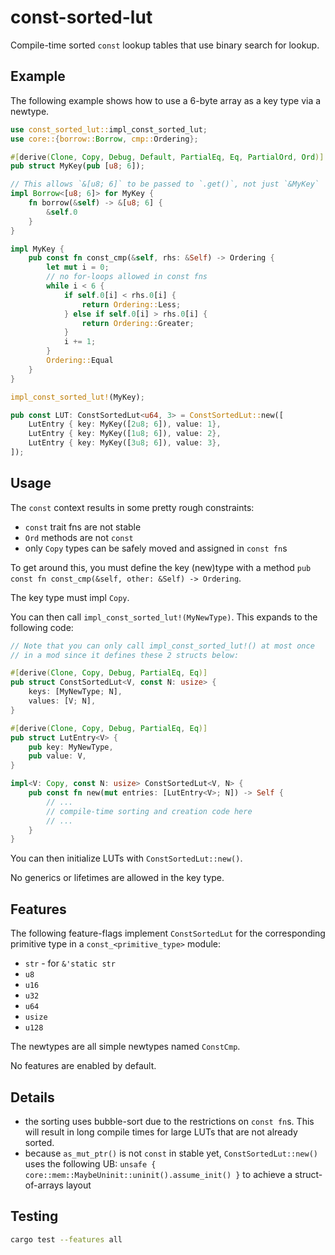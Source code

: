 # const-sorted-lut

Compile-time sorted `const` lookup tables that use binary search for lookup.

## Example

The following example shows how to use a 6-byte array as a key type via a newtype.

```rust
use const_sorted_lut::impl_const_sorted_lut;
use core::{borrow::Borrow, cmp::Ordering};

#[derive(Clone, Copy, Debug, Default, PartialEq, Eq, PartialOrd, Ord)]
pub struct MyKey(pub [u8; 6]);

// This allows `&[u8; 6]` to be passed to `.get()`, not just `&MyKey`
impl Borrow<[u8; 6]> for MyKey {
    fn borrow(&self) -> &[u8; 6] {
        &self.0
    }
}

impl MyKey {
    pub const fn const_cmp(&self, rhs: &Self) -> Ordering {
        let mut i = 0;
        // no for-loops allowed in const fns
        while i < 6 {
            if self.0[i] < rhs.0[i] {
                return Ordering::Less;
            } else if self.0[i] > rhs.0[i] {
                return Ordering::Greater;
            }
            i += 1;
        }
        Ordering::Equal
    }
}

impl_const_sorted_lut!(MyKey);

pub const LUT: ConstSortedLut<u64, 3> = ConstSortedLut::new([
    LutEntry { key: MyKey([2u8; 6]), value: 1},
    LutEntry { key: MyKey([1u8; 6]), value: 2},
    LutEntry { key: MyKey([3u8; 6]), value: 3},
]);
```

## Usage

The `const` context results in some pretty rough constraints:

- `const` trait fns are not stable
- `Ord` methods are not `const`
- only `Copy` types can be safely moved and assigned in `const fn`s

To get around this, you must define the key (new)type with a method `pub const fn const_cmp(&self, other: &Self) -> Ordering`.

The key type must impl `Copy`.

You can then call `impl_const_sorted_lut!(MyNewType)`. This expands to the following code:

```rust ignore
// Note that you can only call impl_const_sorted_lut!() at most once
// in a mod since it defines these 2 structs below:

#[derive(Clone, Copy, Debug, PartialEq, Eq)]
pub struct ConstSortedLut<V, const N: usize> {
    keys: [MyNewType; N],
    values: [V; N],
}

#[derive(Clone, Copy, Debug, PartialEq, Eq)]
pub struct LutEntry<V> {
    pub key: MyNewType,
    pub value: V,
}

impl<V: Copy, const N: usize> ConstSortedLut<V, N> {
    pub const fn new(mut entries: [LutEntry<V>; N]) -> Self {
        // ...
        // compile-time sorting and creation code here
        // ...
    }
}
```

You can then initialize LUTs with `ConstSortedLut::new()`.

No generics or lifetimes are allowed in the key type.

## Features

The following feature-flags implement `ConstSortedLut` for the corresponding primitive type in a `const_<primitive_type>` module:

- `str` - for `&'static str`
- `u8`
- `u16`
- `u32`
- `u64`
- `usize`
- `u128`

The newtypes are all simple newtypes named `ConstCmp`.

No features are enabled by default.

## Details

- the sorting uses bubble-sort due to the restrictions on `const fn`s. This will result in long compile times for large LUTs that are not already sorted.
- because `as_mut_ptr()` is not `const` in stable yet, `ConstSortedLut::new()` uses the following UB: `unsafe { core::mem::MaybeUninit::uninit().assume_init() }` to achieve a struct-of-arrays layout

## Testing

```sh
cargo test --features all
```
